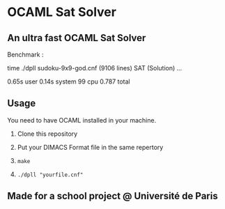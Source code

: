 # OCAML Sat Solver

## An ultra fast OCAML Sat Solver

Benchmark :

time ./dpll sudoku-9x9-god.cnf (9106 lines)
SAT (Solution)
...

0.65s user 0.14s system 99 cpu 0.787 total

## Usage

You need to have OCAML installed in your machine.

1. Clone this repository

2. Put your DIMACS Format file in the same repertory

3. `make`

4. `./dpll "yourfile.cnf"`

## Made for a school project @ Université de Paris
